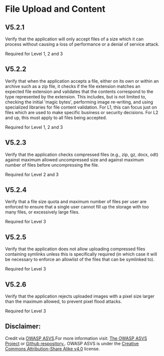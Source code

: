 #  File Upload and Content
## V5.2.1

Verify that the application will only accept files of a size which it can process without causing a loss of performance or a denial of service attack.

Required for Level 1, 2 and 3

## V5.2.2

Verify that when the application accepts a file, either on its own or within an archive such as a zip file, it checks if the file extension matches an expected file extension and validates that the contents correspond to the type represented by the extension. This includes, but is not limited to, checking the initial 'magic bytes', performing image re-writing, and using specialized libraries for file content validation. For L1, this can focus just on files which are used to make specific business or security decisions. For L2 and up, this must apply to all files being accepted.

Required for Level 1, 2 and 3

## V5.2.3

Verify that the application checks compressed files (e.g., zip, gz, docx, odt) against maximum allowed uncompressed size and against maximum number of files before uncompressing the file.

Required for Level 2 and 3

## V5.2.4

Verify that a file size quota and maximum number of files per user are enforced to ensure that a single user cannot fill up the storage with too many files, or excessively large files.

Required for Level 3

## V5.2.5

Verify that the application does not allow uploading compressed files containing symlinks unless this is specifically required (in which case it will be necessary to enforce an allowlist of the files that can be symlinked to).

Required for Level 3

## V5.2.6

Verify that the application rejects uploaded images with a pixel size larger than the maximum allowed, to prevent pixel flood attacks.

Required for Level 3

## Disclaimer:

Credit via [OWASP ASVS](https://owasp.org/www-project-application-security-verification-standard/).For more information visit: [The OWASP ASVS Project](https://owasp.org/www-project-application-security-verification-standard/) or [Github respository.](https://github.com/OWASP/ASVS). OWASP ASVS is under the [Creative Commons Attribution-Share Alike v4.0](https://github.com/OWASP/ASVS/blob/v5.0.0/LICENSE.md) license.

